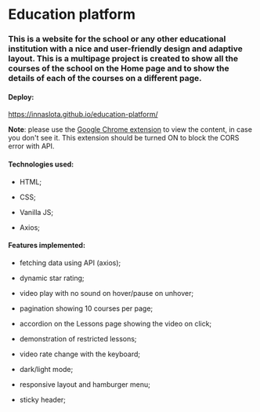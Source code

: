 # Education platform

### This is a website for the school or any other educational institution with a nice and user-friendly design and adaptive layout. This is a multipage project is created to show all the courses of the school on the Home page and to show the details of each of the courses on a different page. 

#### Deploy: 
https://innaslota.github.io/education-platform/ 

**Note**: please use the [Google Chrome extension](https://chrome.google.com/webstore/detail/allow-cors-access-control/lhobafahddgcelffkeicbaginigeejlf) to view the content, in case you don't see it.  This extension should be turned ON to block the CORS error with API.

#### Technologies used: 
- HTML;

- CSS;

- Vanilla JS;

- Axios;

#### Features implemented: 
- fetching data using API (axios);

- dynamic star rating;

- video play with no sound on hover/pause on unhover;

- pagination showing 10 courses per page;

- accordion on the Lessons page showing the video on click;

- demonstration of restricted lessons;

- video rate change with the keyboard; 

- dark/light mode;

- responsive layout and hamburger menu;

- sticky header;
 

